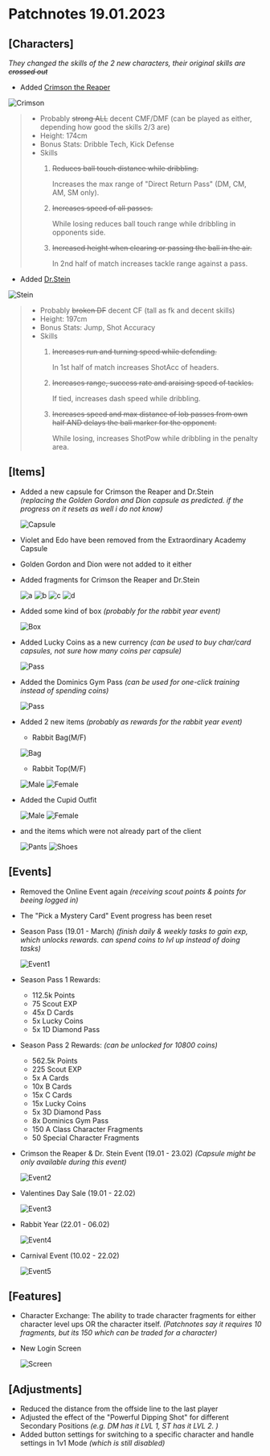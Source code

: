 # Patchnotes 19.01.2023

## [Characters]
*They changed the skills of the 2 new characters, their original skills are ~~crossed out~~*

- Added [Crimson the Reaper](http://fsf.hogacn.com/h/guide/h/guide/juesejieshao/2021/0824/917.html)

![Crimson](images/img_sfei.png)
> - Probably ~~strong ALL~~ decent CMF/DMF (can be played as either, depending how good the skills 2/3 are)
> - Height: 174cm
> - Bonus Stats: Dribble Tech, Kick Defense
> - Skills
>   1. ~~Reduces ball touch distance while dribbling.~~
>
>      Increases the max range of "Direct Return Pass" (DM, CM, AM, SM only).
>   2. ~~Increases speed of all passes.~~
>
>      While losing reduces ball touch range while dribbling in opponents side.
>   3. ~~Increased height when clearing or passing the ball in the air.~~
>
>      In 2nd half of match increases tackle range against a pass.
- Added [Dr.Stein](http://fsf.hogacn.com/h/guide/h/guide/juesejieshao/2021/0223/799.html)

![Stein](images/img_stein.png)
> - Probably ~~broken DF~~ decent CF (tall as fk and decent skills)
> - Height: 197cm
> - Bonus Stats: Jump, Shot Accuracy
> - Skills
>   1. ~~Increases run and turning speed while defending.~~
>
>      In 1st half of match increases ShotAcc of headers.
>   2. ~~Increases range, success rate and araising speed of tackles.~~
>
>      If tied, increases dash speed while dribbling.
>   3. ~~Increases speed and max distance of lob passes from own half AND delays the ball marker for the opponent.~~
>
>      While losing, increases ShotPow while dribbling in the penalty area.

## [Items]
- Added a new capsule for Crimson the Reaper and Dr.Stein  
*(replacing the Golden Gordon and Dion capsule as predicted. if the progress on it resets as well i do not know)*

  ![Capsule](images/ui_useitem3606.png)
- Violet and Edo have been removed from the Extraordinary Academy Capsule
- Golden Gordon and Dion were not added to it either

- Added fragments for Crimson the Reaper and Dr.Stein

  ![a](images/ui_useitem3829.png) ![b](images/ui_useitem3830.png) ![c](images/ui_useitem3828.png) ![d](images/ui_useitem3832.png)

- Added some kind of box *(probably for the rabbit year event)*

  ![Box](images/ui_useitem3807.png)

- Added Lucky Coins as a new currency *(can be used to buy char/card capsules, not sure how many coins per capsule)*

  ![Pass](images/ui_useitem3815.png)

- Added the Dominics Gym Pass *(can be used for one-click training instead of spending coins)*

  ![Pass](images/ui_useitem3817.png)

- Added 2 new items *(probably as rewards for the rabbit year event)*

  + Rabbit Bag(M/F)

  ![Bag](images/ui_useitem3811.png)

  + Rabbit Top(M/F)

  ![Male](images/ui_useitem3813.png) ![Female](images/ui_useitem3814.png)

- Added the Cupid Outfit

  ![Male](images/ui_useitem3826.png) ![Female](images/ui_useitem3827.png)

- and the items which were not already part of the client

  ![Pants](images/ui_useitem3819.png) ![Shoes](images/ui_useitem3824.png)


## [Events]
- Removed the Online Event again *(receiving scout points & points for beeing logged in)*
- The "Pick a Mystery Card" Event progress has been reset
- Season Pass (19.01 - March) *(finish daily & weekly tasks to gain exp, which unlocks rewards. can spend coins to lvl up instead of doing tasks)*

  ![Event1](images/event_banner_0158.png)

- Season Pass 1 Rewards:
  + 112.5k Points
  + 75 Scout EXP
  + 45x D Cards
  + 5x Lucky Coins
  + 5x 1D Diamond Pass  


- Season Pass 2 Rewards: *(can be unlocked for 10800 coins)*
  + 562.5k Points
  + 225 Scout EXP
  + 5x A Cards
  + 10x B Cards
  + 15x C Cards
  + 15x Lucky Coins
  + 5x 3D Diamond Pass
  + 8x Dominics Gym Pass
  + 150 A Class Character Fragments
  + 50 Special Character Fragments


- Crimson the Reaper & Dr. Stein Event (19.01 - 23.02) *(Capsule might be only available during this event)*

  ![Event2](images/event_banner_0203.png)
- Valentines Day Sale (19.01 - 22.02)

  ![Event3](images/event_banner_0151.png)
- Rabbit Year (22.01 - 06.02)

  ![Event4](images/event_banner_24.png)
- Carnival Event (10.02 - 22.02)

  ![Event5](images/event_banner_0152.png)

## [Features]
- Character Exchange: The ability to trade character fragments for either character level ups OR the character itself. *(Patchnotes say it requires 10 fragments, but its 150 which can be traded for a character)*
- New Login Screen

  ![Screen](images/logoimage_i6.jpg)

## [Adjustments]
- Reduced the distance from the offside line to the last player
- Adjusted the effect of the "Powerful Dipping Shot" for different Secondary Positions *(e.g. DM has it LVL 1, ST has it LVL 2. )*
- Added button settings for switching to a specific character and handle settings in 1v1 Mode *(which is still disabled)*